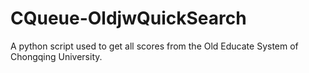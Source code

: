 # CQueue-OldjwQuickSearch
A python script used to get all scores from the Old Educate System of Chongqing University.
